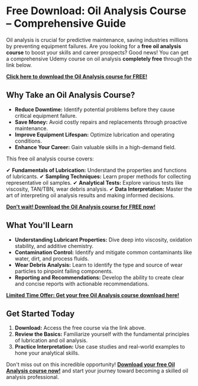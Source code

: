 # Free Download: Oil Analysis Course – Comprehensive Guide

Oil analysis is crucial for predictive maintenance, saving industries millions by preventing equipment failures. Are you looking for a **free oil analysis course** to boost your skills and career prospects? Good news! You can get a comprehensive Udemy course on oil analysis **completely free** through the link below.

[**Click here to download the Oil Analysis course for FREE!**](https://udemywork.com/oil-analysis-course)

## Why Take an Oil Analysis Course?

*   **Reduce Downtime:** Identify potential problems before they cause critical equipment failure.
*   **Save Money:** Avoid costly repairs and replacements through proactive maintenance.
*   **Improve Equipment Lifespan:** Optimize lubrication and operating conditions.
*   **Enhance Your Career:** Gain valuable skills in a high-demand field.

This free oil analysis course covers:

✔ **Fundamentals of Lubrication:** Understand the properties and functions of lubricants.
✔ **Sampling Techniques:** Learn proper methods for collecting representative oil samples.
✔ **Analytical Tests:** Explore various tests like viscosity, TAN/TBN, wear debris analysis.
✔ **Data Interpretation:** Master the art of interpreting oil analysis results and making informed decisions.

[**Don't wait! Download the Oil Analysis course for FREE now!**](https://udemywork.com/oil-analysis-course)

## What You'll Learn

*   **Understanding Lubricant Properties:** Dive deep into viscosity, oxidation stability, and additive chemistry.
*   **Contamination Control:** Identify and mitigate common contaminants like water, dirt, and process fluids.
*   **Wear Debris Analysis:** Learn to identify the type and source of wear particles to pinpoint failing components.
*   **Reporting and Recommendations:** Develop the ability to create clear and concise reports with actionable recommendations.

[**Limited Time Offer: Get your free Oil Analysis course download here!**](https://udemywork.com/oil-analysis-course)

## Get Started Today

1.  **Download:** Access the free course via the link above.
2.  **Review the Basics:** Familiarize yourself with the fundamental principles of lubrication and oil analysis.
3.  **Practice Interpretation:** Use case studies and real-world examples to hone your analytical skills.

Don't miss out on this incredible opportunity! **[Download your free Oil Analysis course now!](https://udemywork.com/oil-analysis-course)** and start your journey toward becoming a skilled oil analysis professional.

